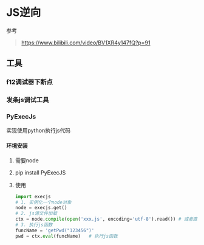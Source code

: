 # JS逆向

参考

> https://www.bilibili.com/video/BV1XR4y147fQ?p=91

## 工具

### f12调试器下断点

### 发条js调试工具

### PyExecJs

实现使用python执行js代码

#### 环境安装

1. 需要node

2. pip install PyExecJS

3. 使用

   ```python
   import execjs
   # 1. 实例化一个node对象
   node = execjs.get()
   # 2. js源文件加载
   ctx = node.compile(open('xxx.js', encoding='utf-8').read()) # 或者直接用字符串
   # 3. 执行js函数
   funcName = 'getPwd("123456")'
   pwd = ctx.eval(funcName)   # 执行js函数
   ```

   

